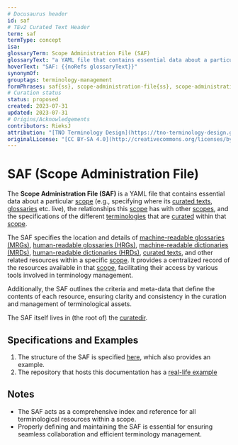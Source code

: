 ```yaml
---
# Docusaurus header
id: saf
# TEv2 Curated Text Header
term: saf
termType: concept
isa:
glossaryTerm: Scope Administration File (SAF)
glossaryText: "a YAML file that contains essential data about a particular [scope](@) (e.g., specifying where its [curated texts](@), [glossaries](@) etc. live), the relationships this [scope](@) has with other [scopes](@), and the specifications of the different [terminologies](@) that are [curated](@) within that [scope](@)."
hoverText: "SAF: {{noRefs glossaryText}}"
synonymOf:
grouptags: terminology-management
formPhrases: saf{ss}, scope-administration-file{ss}, scope-administration-file{ss}-saf{ss}, saf{ss}-scope-administration-file{ss}
# Curation status
status: proposed
created: 2023-07-31
updated: 2023-07-31
# Origins/Acknowledgements
contributors: RieksJ
attribution: "[TNO Terminology Design](https://tno-terminology-design.github.io/tev2-specifications/docs)"
originalLicense: "[CC BY-SA 4.0](http://creativecommons.org/licenses/by-sa/4.0/?ref=chooser-v1)"
---
```


# SAF (Scope Administration File)

The **Scope Administration File (SAF)** is a YAML file that contains essential data about a particular [scope](@) (e.g., specifying where its [curated texts](@), [glossaries](@) etc. live), the relationships this [scope](@) has with other [scopes](@), and the specifications of the different [terminologies](@) that are [curated](@) within that [scope](@).

The SAF specifies the location and details of [machine-readable glossaries (MRGs)](@), [human-readable glossaries (HRGs)](@), [machine-readable dictionaries (MRDs)](@), [human-readable dictionaries (HRDs)](@), [curated texts](@), and other related resources within a specific [scope](@). It provides a centralized record of the resources available in that [scope](@), facilitating their access by various tools involved in terminology management.

Additionally, the SAF outlines the criteria and meta-data that define the contents of each resource, ensuring clarity and consistency in the curation and management of terminological assets.

The SAF itself lives in (the root of) the [curatedir](@).
## Specifications and Examples

1. The structure of the SAF is specified [here](/docs/spec-files/saf), which also provides an example. 
2. The repository that hosts this documentation has a [real-life example](https://github.com/tno-terminology-design/tev2-specifications/blob/main/docs/saf.yaml)

## Notes

- The SAF acts as a comprehensive index and reference for all terminological resources within a scope.
- Properly defining and maintaining the SAF is essential for ensuring seamless collaboration and efficient terminology management.
